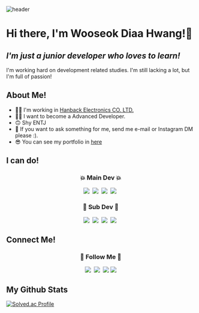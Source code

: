 ![header](https://capsule-render.vercel.app/api?type=waving&color=gradient&height=300&section=header&text=Dev_Diaa&fontSize=75)

# Hi there, I'm Wooseok Diaa Hwang!👋
## _I'm just a junior developer who loves to learn!_

I'm working hard on development related studies. I'm still lacking a lot, but I'm full of passion!

## About Me!

- 🧑‍💻️ I'm working in <a href="https://www.hanback.com">Hanback Electronics CO. LTD.</a> 
- 👨‍💻 I want to become a Advanced Developer.
- 🙃️ Shy ENTJ
- 💬 If you want to ask something for me, send me e-mail or Instagram DM please :).
- 😎️ You can see my portfolio in [here](https://sulky-bamboo-eaa.notion.site/Wooseok-Diaa-Hwang-a44299daf658422ca3d1d5002945e39c)


## I can do!

<h3 align="center">💥 Main Dev 💥</h3>
<p align="center">
  <a href="https://www.python.org/"><img src="https://img.shields.io/badge/Python-3766AB?style=flat-square&logo=Python&logoColor=white"/></a>&nbsp 
  <a href="https://www.linux.org/"><img src="https://img.shields.io/badge/Linux-FCC624?style=flat-square&logo=Linux&logoColor=white"/></a>&nbsp 
  <a href="https://en.cppreference.com/w/" target="_blank"><img src="https://img.shields.io/badge/C-A8B9CC?style=flat-square&logo=C&logoColor=white"/></a>&nbsp 
  <a href="https://www.st.com/content/st_com/en.html" target="_blank"><img src="https://img.shields.io/badge/STM32-03234B?style=flat-square&logo=STMicroelectronics&logoColor=white"/></a>&nbsp
</p>

<h3 align="center">🧨 Sub Dev 🧨</h3>
<p align="center">
  <a href="https://flutter.dev/" target="_blank">
  <img src="https://img.shields.io/badge/Flutter-02569B?style=flat-square&logo=Flutter&logoColor=white"/></a>&nbsp 
  <a href="https://en.cppreference.com/w/" target="_blank"><img src="https://img.shields.io/badge/C++-00599C?style=flat-square&logo=C%2B%2B&logoColor=white"/></a>&nbsp 
  <a href="https://www.rust-lang.org/"><img src="https://img.shields.io/badge/PyQt-41CD52?style=flat-square&logo=Qt&logoColor=white"/></a>&nbsp 
  <a href="https://www.php.net/"><img src="https://img.shields.io/badge/PHP-777BB4?style=flat-square&logo=PHP&logoColor=white"></a>&nbsp
 
</p>

## Connect Me!

<h3 align="center">🌈 Follow Me 🌈</h3>
<p align="center">
  <a href="https://velog.io/@diadntjr"><img src="https://img.shields.io/badge/Tech%20Blog-11B48A?style=flat-square&logo=Vimeo&logoColor=white&link=https://velog.io/@diadntjr"/></a>&nbsp
  <a href="https://www.instagram.com/diaa_woo/"><img src="https://img.shields.io/badge/Instagram-E4405F?style=flat-square&logo=Instagram&logoColor=white&link=https://www.instagram.com/diaa_woo/"/></a>&nbsp
  <a href="mailto:dev.dntjr0501@gmail.com"><img src="https://img.shields.io/badge/Gmail-d14836?style=flat-square&logo=Gmail&logoColor=white&link=dev.dntjr0501@gmail.com"/></a>
   <a href="https://www.linkedin.com/in/wooseok-hwang-657a13237/"><img src="https://img.shields.io/badge/Linkedin-0A66C2?style=flat-square&logo=LinkedIn&logoColor=white&link=https://www.linkedin.com/in/wooseok-hwang-657a13237"/></a>
</p>

## My Github Stats
[![Solved.ac Profile](http://mazassumnida.wtf/api/v2/generate_badge?boj=dntjr0501)](https://solved.ac/dntjr0501/)
